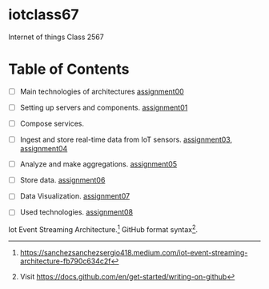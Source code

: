 # iotclass67
Internet of things Class 2567

# Table of Contents

- [ ] Main technologies of architectures [assignment00](/assignment00/architecture.md)
- [ ] Setting up servers and components. [assignment01](/assignment01)
- [ ] Compose services. 
- [ ] Ingest and store real-time data from IoT sensors. [assignment03](/assignment03/01-ingest.md), [assignment04](/assignment04/01-iot-sensor.md)
- [ ] Analyze and make aggregations. [assignment05](/assignment05/01-analyze.md)
- [ ] Store data. [assignment06](/assignment06/01-storedata.md)
- [ ] Data Visualization.  [assignment07](/assignment07/01-visualization.md)
- [ ] Used technologies. [assignment08](/assignment08/01-used-technology.md)


Iot Event Streaming Architecture.[^1]
GitHub format syntax[^2].

[^1]: https://sanchezsanchezsergio418.medium.com/iot-event-streaming-architecture-fb790c634c2f
[^2]: Visit https://docs.github.com/en/get-started/writing-on-github
